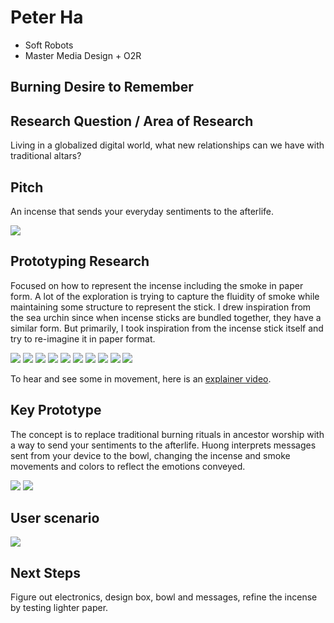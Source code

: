 # Peter Ha
- Soft Robots
- Master Media Design + O2R

## Burning Desire to Remember

## Research Question / Area of Research
Living in a globalized digital world, what new relationships can we have with traditional altars?

## Pitch
An incense that sends your everyday  sentiments to the afterlife.

![](../process/images/prototyping_zund_collection.png)


## Prototyping Research
Focused on how to represent the incense including the smoke in paper form. A lot of the exploration is trying to capture the fluidity of smoke while maintaining some structure to represent the stick. I drew inspiration from the sea urchin since when incense sticks are bundled together, they have a similar form. But primarily, I took inspiration from the incense stick itself and try to re-imagine it in paper format.

![](../process/images/prototyping_incense_1.jpg)
![](../process/images/prototyping_incense_2.jpg)
![](../process/images/paper_exploration_tracing_paper_3.jpg)
![](../process/images/paper_exploration_tracing_paper_1.jpg)
![](../process/images/paper_exploration_smoke_squiggles_3.jpg)
![](../process/images/paper_exploration_smoke_squiggles_8.gif)
![](../process/images/prototyping_zund_incense_width_and_wraps.png)
![](../process/images/prototyping_zund_sea_urchin.png)
![](../process/images/prototyping_zund_incense_burning.png)
![](../process/images/prototyping_zund_incense_sizes.png)

To hear and see some in movement, here is an [explainer video](https://www.instagram.com/p/DCZI73RMu5Z/).

## Key Prototype
The concept is to replace traditional burning rituals in ancestor worship with a way to send your sentiments to the afterlife. Huong interprets messages sent from your device to the bowl, changing the incense and smoke movements and colors to reflect the emotions conveyed.

![](images/Selected_Prototype.jpg)
![](../process/images/Soft_Robot_Huong_Components.png)

## User scenario
![](../process/images/Huong_Storyboard_v2.png)

## Next Steps
Figure out electronics, design box, bowl and messages, refine the incense by testing lighter paper.